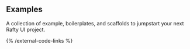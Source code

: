 ## Examples

A collection of example, boilerplates, and scaffolds to jumpstart your next Rafty UI project.

{% /external-code-links %}
